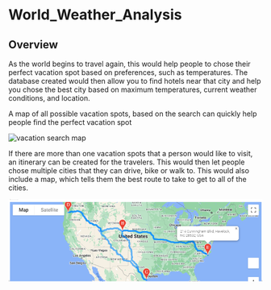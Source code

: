 # World_Weather_Analysis

## Overview

As the world begins to travel again, this would help people to chose their perfect vacation spot based on preferences, such as temperatures.  The database created would then allow you to find hotels near that city and help you chose the best city based on maximum temperatures, current weather conditions, and location.  

A map of all possible vacation spots, based on the search can quickly help people find the perfect vacation spot

![vacation search map](WeatherPy_Vacation_map.png)

If there are more than one vacation spots that a person would like to visit, an itinerary can be created for the travelers.  This would then let people chose multiple cities that they can drive, bike or walk to.  This would also include a map, which tells them the best route to take to get to all of the cities.  

![itinerary map](https://github.com/JulieHock/World_Weather_Analysis/blob/main/Vacation_Itinerary/WeatherPy_travel_map.png)

